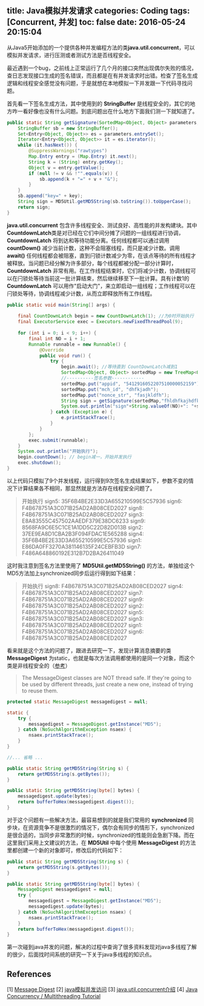 title: Java模拟并发请求
categories: Coding
tags: [Concurrent, 并发]
toc: false
date: 2016-05-24 20:15:04
---

从Java5开始添加的一个提供各种并发编程方法的类**java.util.concurrent**，可以模拟并发请求，进行压测或者测试方法是否线程安全。    
<!-- more -->

最近遇到一个bug，之前线上正常运行了几个月的接口突然出现偶尔失败的情况，查日志发现接口生成的签名错误，而且都是在有并发请求时出错。检查了签名生成逻辑和线程安全感觉没有问题，于是就想在本地模拟一下并发跟一下代码寻找问题。

首先看一下签名生成方法，其中使用到的 **StringBuffer** 是线程安全的，其它的地方咋一看好像也没有什么问题。到底问题出在什么地方下面我们测一下就知道了。

``` java
public static String getSignature(SortedMap<Object, Object> parameters, String key) {
	StringBuffer sb = new StringBuffer();
    Set<Entry<Object, Object>> es = parameters.entrySet();
    Iterator<Entry<Object, Object>> it = es.iterator();
    while (it.hasNext()) {
        @SuppressWarnings("rawtypes")
        Map.Entry entry = (Map.Entry) it.next();
        String k = (String) entry.getKey();
        Object v = entry.getValue();
        if (null != v && !"".equals(v)) {
            sb.append(k + "=" + v + "&");
        }
    }
    sb.append("key=" + key);
    String sign = MD5Util.getMD5String(sb.toString()).toUpperCase();
    return sign;
}
```

**java.util.concurrent** 包含许多线程安全、测试良好、高性能的并发构建块。其中**CountdownLatch**类是对已经在它们中间分摊了问题的一组线程进行协调，**CountdownLatch** 将到达和等待功能分离。任何线程都可以通过调用 **countDown()** 减少当前计数，这种不会阻塞线程，而只是减少计数。调用 **await()** 任何线程都会被阻塞，直到闩锁计数减少为零，在该点等待的所有线程才被释放。当问题已经分解为许多部分，每个线程都被分配一部分计算时，**CountdownLatch** 非常有用。在工作线程结束时，它们将减少计数，协调线程可以在闩锁处等待当前这一批计算结束，然后继续移至下一批计算。具有计数1的 **CountdownLatch** 可以用作"启动大门"，来立即启动一组线程；工作线程可以在闩锁处等待，协调线程减少计数，从而立即释放所有工作线程。

``` java
public static void main(String[] args) {
	
	final CountDownLatch begin = new CountDownLatch(1); //为0时开始执行
	final ExecutorService exec = Executors.newFixedThreadPool(9);
	
	for (int i = 0; i < 9; i++) {
		final int NO = i + 1;
		Runnable runnable = new Runnable() {
			@Override
			public void run() {
				try {
					begin.await(); //等待直到 CountDownLatch减到1
			    	SortedMap<Object, Object> sortedMap = new TreeMap<Object, Object>();
			    	//----------签名参数------------
			    	sortedMap.put("appid", "5412916052207510000052159");
			    	sortedMap.put("mch_id", "dhfkjadh");
			    	sortedMap.put("nonce_str", "fasjkldfh");
			    	String sign = getSignature(sortedMap,"fhldhfkajhdfkjajsdh");
					System.out.println("sign"+String.valueOf(NO)+": "+sign);
				} catch (Exception e) {
					e.printStackTrace();
				}
			}
		};
		exec.submit(runnable); 
	}
	System.out.println("开始执行");    
    begin.countDown(); // begin减一，开始并发执行  
    exec.shutdown();      
}
```

以上代码只模拟了9个并发线程，运行得到9次签名生成结果如下，参数不变的情况下计算结果各不相同，那显然就是方法存在线程安全问题了。

> 开始执行
sign5: 35F6B4BE2E33D3A655210599E5C57936
sign6: F4B678751A3C071B25AD2AB08CED2027
sign8: F4B678751A3C071B25AD2AB08CED2027
sign3: E8A83555C457502AAEDF379E38DC6233
sign9: 8568FA9C6E5C1CE1A1DD5C22D82D013B
sign2: 37EE9EA8D1CBA2B3F094FDAC1E565288
sign4: 35F6B4BE2E33D3A655210599E5C57936
sign1: E86DA0FF3270A381146135F24CEBFB3D
sign7: F486A648860192E312B7D2BA26411049

这时我注意到签名方法里使用了 **MD5Util.getMD5String()** 的方法，单独给这个MD5方法加上synchronized同步后运行得到如下结果：

> 开始执行
sign8: F4B678751A3C071B25AD2AB08CED2027
sign4: F4B678751A3C071B25AD2AB08CED2027
sign7: F4B678751A3C071B25AD2AB08CED2027
sign9: F4B678751A3C071B25AD2AB08CED2027
sign2: F4B678751A3C071B25AD2AB08CED2027
sign5: F4B678751A3C071B25AD2AB08CED2027
sign3: F4B678751A3C071B25AD2AB08CED2027
sign1: F4B678751A3C071B25AD2AB08CED2027
sign6: F4B678751A3C071B25AD2AB08CED2027

看来就是这个方法的问题了，跟进去研究一下，发现计算消息摘要的类 **MessageDigest** 为static，也就是每次方法调用都使用的是同一个对象，而这个类是非线程安全的（[参考](https://recalll.co/app/?q=Message%20Digest)）
>The MessageDigest classes are NOT thread safe. If they're going to be used by different threads, just create a new one, instead of trying to reuse them.

``` java
protected static MessageDigest messagedigest = null;

static {
    try {
        messagedigest = MessageDigest.getInstance("MD5");
    } catch (NoSuchAlgorithmException nsaex) {
        nsaex.printStackTrace();
    }
}

//... 省略 ...

public static String getMD5String(String s) {
    return getMD5String(s.getBytes());
}

public static String getMD5String(byte[] bytes) {
	messagedigest.update(bytes);
    return bufferToHex(messagedigest.digest());
}
```

对于这个问题有一些解决方法，最容易想到的就是我们常用的 **synchronized** 同步块，在资源竞争不是很激烈的情况下，偶尔会有同步的情形下，synchronized是很合适的，当同步非常激烈的时候，synchronized的性能则会急剧下降。而在这里我们采用上文建议的方法，在 **MD5Util** 中每个使用 **MessageDigest** 的方法里都创建一个新的对象即可，修改后的代码如下：

``` java
public static String getMD5String(String s) {
    return getMD5String(s.getBytes());
}

public static String getMD5String(byte[] bytes) {
	MessageDigest messagedigest = null;
	try {
		messagedigest = MessageDigest.getInstance("MD5");
		messagedigest.update(bytes);
    } catch (NoSuchAlgorithmException nsaex) {
    	nsaex.printStackTrace();
    }
    return bufferToHex(messagedigest.digest());
}
```

第一次碰到java并发的问题，解决的过程中查询了很多资料发现对java多线程了解的很少，后面找时间系统的研究一下关于java多线程的知识点。

## References
[1] [Message Digest](https://recalll.co/app/?q=Message%20Digest) 
[2] [java模拟并发访问](http://zx-code.iteye.com/blog/2267185)
[3] [java.util.concurrent介绍](http://www.cnblogs.com/sarafill/archive/2011/05/18/2049461.html)
[4] [Java Concurrency / Multithreading Tutorial](http://tutorials.jenkov.com/java-concurrency/index.html)
